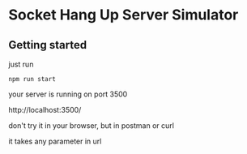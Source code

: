 # Socket Hang Up Server Simulator



## Getting started

just run
```
npm run start
```

your server is running on port 3500

http://localhost:3500/

don't try it in your browser, but in postman or curl

it takes any parameter in url
